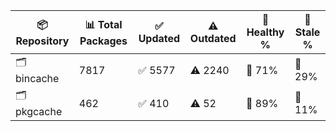 | 📦 Repository | 📊 Total Packages | ✅ Updated | ⚠️ Outdated | 💚 Healthy % | 🔴 Stale % |
|---------------|-------------------|------------|-------------|-------------|------------|
| 🗂️ bincache | 7817 | ✅ 5577 | ⚠️ 2240 | 💚 71% | 🔴 29% |
| 🗂️ pkgcache | 462 | ✅ 410 | ⚠️ 52 | 💚 89% | 🔴 11% |

